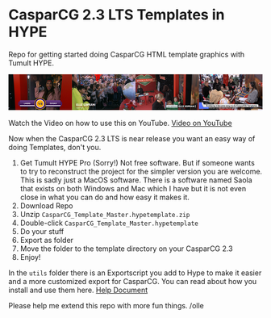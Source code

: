 # CasparCG 2.3 LTS Templates in HYPE
Repo for getting started doing CasparCG HTML template graphics with Tumult HYPE.

![Done in HYPE](https://github.com/5opr4ni/casparcg_template_hype/blob/master/images/Demo.png?raw=true "Demo Image")

Watch the Video on how to use this on YouTube.
[Video on YouTube](https://youtu.be/o98tgWf-vc8)

Now when the CasparCG 2.3 LTS is near release you want an easy way of doing Templates, don't you.

1. Get Tumult HYPE Pro (Sorry!) Not free software. But if someone wants to try to reconstruct the project for the simpler version you are welcome. This is sadly just a MacOS software. There is a software named Saola that exists on both Windows and Mac which I have but it is not even close in what you can do and how easy it makes it.
2. Download Repo 
3. Unzip `CasparCG_Template_Master.hypetemplate.zip`
4. Double-click `CasparCG_Template_Master.hypetemplate`
5. Do your stuff
6. Export as folder
7. Move the folder to the template directory on your CasparCG 2.3
8. Enjoy!

In the `utils` folder there is an Exportscript you add to Hype to make it easier and a more customized export for CasparCG.
You can read about how you install and use them here.
[Help Document](https://tumult.com/hype/documentation/#export-scripts)

Please help me extend this repo with more fun things.
/olle


